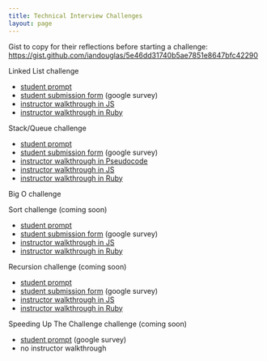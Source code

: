 ```yaml
---
title: Technical Interview Challenges
layout: page
---
```


Gist to copy for their reflections before starting a challenge:
https://gist.github.com/iandouglas/5e46dd31740b5ae7851e8647bfc42290


Linked List challenge
- [student prompt](./linked_list_student.html)
- [student submission form]() (google survey)
- [instructor walkthrough in JS](./linked_list_instructor_js.html)
- [instructor walkthrough in Ruby](./linked_list_instructor_ruby.html)

Stack/Queue challenge
- [student prompt](./stack_queue_student.html)
- [student submission form]() (google survey)
- [instructor walkthrough in Pseudocode](./stack_queue_instructor_pseudocode.html)
- [instructor walkthrough in JS](./stack_queue_instructor_js.html)
- [instructor walkthrough in Ruby](./stack_queue_instructor_ruby.html)

Big O challenge

Sort challenge (coming soon)
- [student prompt](./sort_student.html)
- [student submission form]() (google survey)
- [instructor walkthrough in JS](./sort_instructor_js.html)
- [instructor walkthrough in Ruby](./sort_nstructor_ruby.html)

Recursion challenge (coming soon)
- [student prompt](./recursion_student.html)
- [student submission form]() (google survey)
- [instructor walkthrough in JS](./recursion_instructor_js.html)
- [instructor walkthrough in Ruby](./recursion_instructor_ruby.html)

Speeding Up The Challenge challenge (coming soon)
- [student prompt]() (google survey)
- no instructor walkthrough
